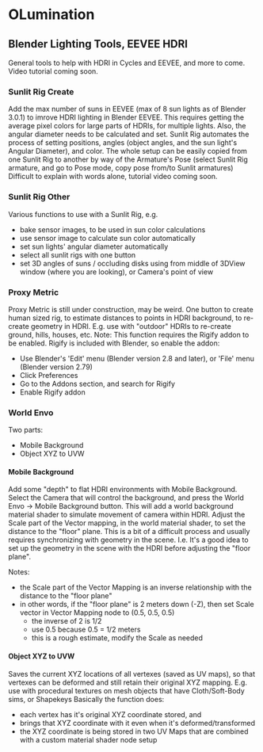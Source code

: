 # OLumination

## Blender Lighting Tools, EEVEE HDRI

General tools to help with HDRI in Cycles and EEVEE, and more to come.
Video tutorial coming soon.

### Sunlit Rig Create
Add the max number of suns in EEVEE (max of 8 sun lights as of Blender 3.0.1) to imrove HDRI lighting in Blender EEVEE.
This requires getting the average pixel colors for large parts of HDRIs, for multiple lights. Also, the angular diameter needs to be calculated and set.
Sunlit Rig automates the process of setting positions, angles (object angles, and the sun light's Angular Diameter), and color.
The whole setup can be easily copied from one Sunlit Rig to another by way of the Armature's Pose (select Sunlit Rig armature, and go to Pose mode, copy pose from/to Sunlit armatures)
Difficult to explain with words alone, tutorial video coming soon.

### Sunlit Rig Other
Various functions to use with a Sunlit Rig, e.g.
  - bake sensor images, to be used in sun color calculations
  - use sensor image to calculate sun color automatically
  - set sun lights' angular diameter automatically
  - select all sunlit rigs with one button
  - set 3D angles of suns / occluding disks using from middle of 3DView window (where you are looking), or Camera's point of view

### Proxy Metric
Proxy Metric is still under construction, may be weird.
One button to create human sized rig, to estimate distances to points in HDRI background, to re-create geometry in HDRI.
E.g. use with "outdoor" HDRIs to re-create ground, hills, houses, etc.
Note: This function requires the Rigify addon to be enabled. Rigify is included with Blender, so enable the addon:
  - Use Blender's 'Edit' menu (Blender version 2.8 and later), or 'File' menu (Blender version 2.79)
  - Click Preferences
  - Go to the Addons section, and search for Rigify
  - Enable Rigify addon

### World Envo
Two parts:
  - Mobile Background
  - Object XYZ to UVW

#### Mobile Background
Add some "depth" to flat HDRI environments with Mobile Background. Select the Camera that will control the background, and press the World Envo -> Mobile Background button.
This will add a world background material shader to simulate movement of camera within HDRI. Adjust the Scale part of the Vector mapping, in the world material shader, to set the distance to the "floor" plane. This is a bit of a difficult process and usually requires synchronizing with geometry in the scene. I.e. It's a good idea to set up the geometry in the scene with the HDRI before adjusting the "floor plane".

Notes:
  - the Scale part of the Vector Mapping is an inverse relationship with the distance to the "floor plane"
  - in other words, if the "floor plane" is 2 meters down (-Z), then set Scale vector in Vector Mapping node to (0.5, 0.5, 0.5)
    - the inverse of 2 is 1/2
    - use 0.5 because 0.5 = 1/2 meters
	- this is a rough estimate, modify the Scale as needed

#### Object XYZ to UVW
Saves the current XYZ locations of all vertexes (saved as UV maps), so that vertexes can be deformed and still retain their original XYZ mapping.
E.g. use with procedural textures on mesh objects that have Cloth/Soft-Body sims, or Shapekeys
Basically the function does:
  - each vertex has it's original XYZ coordinate stored, and
  - brings that XYZ coordinate with it even when it's deformed/transformed
  - the XYZ coordinate is being stored in two UV Maps that are combined with a custom material shader node setup
